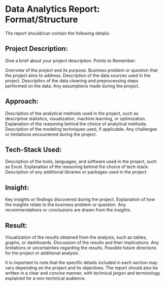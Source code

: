 # Data Analytics Report: Format/Structure

The report should/can contain the following details:

## Project Description:
Give a brief about your project description. Points to Remember:

Overview of the project and its purpose.
Business problem or question that the project aims to address.
Description of the data sources used in the project.
Description of the data cleaning and preprocessing steps performed on the data.
Any assumptions made during the project.

## Approach:

Description of the analytical methods used in the project, such as descriptive statistics, visualization, machine learning, or optimization.
Explanation of the reasoning behind the choice of analytical methods.
Description of the modeling techniques used, if applicable.
Any challenges or limitations encountered during the project.

## Tech-Stack Used:

Description of the tools, languages, and software used in the project, such as Excel.
Explanation of the reasoning behind the choice of tech stack.
Description of any additional libraries or packages used in the project.

## Insight:

Key insights or findings discovered during the project.
Explanation of how the insights relate to the business problem or question.
Any recommendations or conclusions are drawn from the insights.

## Result:

Visualization of the results obtained from the analysis, such as tables, graphs, or dashboards.
Discussion of the results and their implications.
Any limitations or uncertainties regarding the results.
Possible future directions for the project or additional analysis.

It is important to note that the specific details included in each section may vary depending on the project and its objectives. The report should also be written in a clear and concise manner, with technical jargon and terminology explained for a non-technical audience.

